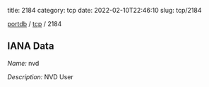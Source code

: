 title: 2184
category: tcp
date: 2022-02-10T22:46:10
slug: tcp/2184

[portdb](/) / [tcp](/category/tcp.html) / 2184


## IANA Data

_Name:_ nvd

_Description:_ NVD User

